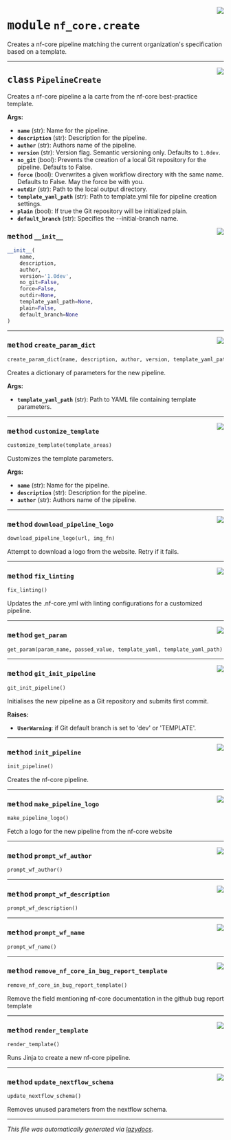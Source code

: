 <!-- markdownlint-disable -->

<a href="../../../../../../tools/nf_core/create.py#L0"><img align="right" style="float:right;" src="https://img.shields.io/badge/-source-cccccc?style=flat-square"></a>

# <kbd>module</kbd> `nf_core.create`

Creates a nf-core pipeline matching the current organization's specification based on a template.

---

<a href="../../../../../../tools/nf_core/create.py#L29"><img align="right" style="float:right;" src="https://img.shields.io/badge/-source-cccccc?style=flat-square"></a>

## <kbd>class</kbd> `PipelineCreate`

Creates a nf-core pipeline a la carte from the nf-core best-practice template.

**Args:**

- <b>`name`</b> (str): Name for the pipeline.
- <b>`description`</b> (str): Description for the pipeline.
- <b>`author`</b> (str): Authors name of the pipeline.
- <b>`version`</b> (str): Version flag. Semantic versioning only. Defaults to `1.0dev`.
- <b>`no_git`</b> (bool): Prevents the creation of a local Git repository for the pipeline. Defaults to False.
- <b>`force`</b> (bool): Overwrites a given workflow directory with the same name. Defaults to False. May the force be with you.
- <b>`outdir`</b> (str): Path to the local output directory.
- <b>`template_yaml_path`</b> (str): Path to template.yml file for pipeline creation settings.
- <b>`plain`</b> (bool): If true the Git repository will be initialized plain.
- <b>`default_branch`</b> (str): Specifies the --initial-branch name.

<a href="../../../../../../tools/nf_core/create.py#L46"><img align="right" style="float:right;" src="https://img.shields.io/badge/-source-cccccc?style=flat-square"></a>

### <kbd>method</kbd> `__init__`

```python
__init__(
    name,
    description,
    author,
    version='1.0dev',
    no_git=False,
    force=False,
    outdir=None,
    template_yaml_path=None,
    plain=False,
    default_branch=None
)
```

---

<a href="../../../../../../tools/nf_core/create.py#L93"><img align="right" style="float:right;" src="https://img.shields.io/badge/-source-cccccc?style=flat-square"></a>

### <kbd>method</kbd> `create_param_dict`

```python
create_param_dict(name, description, author, version, template_yaml_path, plain)
```

Creates a dictionary of parameters for the new pipeline.

**Args:**

- <b>`template_yaml_path`</b> (str): Path to YAML file containing template parameters.

---

<a href="../../../../../../tools/nf_core/create.py#L183"><img align="right" style="float:right;" src="https://img.shields.io/badge/-source-cccccc?style=flat-square"></a>

### <kbd>method</kbd> `customize_template`

```python
customize_template(template_areas)
```

Customizes the template parameters.

**Args:**

- <b>`name`</b> (str): Name for the pipeline.
- <b>`description`</b> (str): Description for the pipeline.
- <b>`author`</b> (str): Authors name of the pipeline.

---

<a href="../../../../../../tools/nf_core/create.py#L472"><img align="right" style="float:right;" src="https://img.shields.io/badge/-source-cccccc?style=flat-square"></a>

### <kbd>method</kbd> `download_pipeline_logo`

```python
download_pipeline_logo(url, img_fn)
```

Attempt to download a logo from the website. Retry if it fails.

---

<a href="../../../../../../tools/nf_core/create.py#L389"><img align="right" style="float:right;" src="https://img.shields.io/badge/-source-cccccc?style=flat-square"></a>

### <kbd>method</kbd> `fix_linting`

```python
fix_linting()
```

Updates the .nf-core.yml with linting configurations for a customized pipeline.

---

<a href="../../../../../../tools/nf_core/create.py#L206"><img align="right" style="float:right;" src="https://img.shields.io/badge/-source-cccccc?style=flat-square"></a>

### <kbd>method</kbd> `get_param`

```python
get_param(param_name, passed_value, template_yaml, template_yaml_path)
```

---

<a href="../../../../../../tools/nf_core/create.py#L513"><img align="right" style="float:right;" src="https://img.shields.io/badge/-source-cccccc?style=flat-square"></a>

### <kbd>method</kbd> `git_init_pipeline`

```python
git_init_pipeline()
```

Initialises the new pipeline as a Git repository and submits first commit.

**Raises:**

- <b>`UserWarning`</b>: if Git default branch is set to 'dev' or 'TEMPLATE'.

---

<a href="../../../../../../tools/nf_core/create.py#L232"><img align="right" style="float:right;" src="https://img.shields.io/badge/-source-cccccc?style=flat-square"></a>

### <kbd>method</kbd> `init_pipeline`

```python
init_pipeline()
```

Creates the nf-core pipeline.

---

<a href="../../../../../../tools/nf_core/create.py#L457"><img align="right" style="float:right;" src="https://img.shields.io/badge/-source-cccccc?style=flat-square"></a>

### <kbd>method</kbd> `make_pipeline_logo`

```python
make_pipeline_logo()
```

Fetch a logo for the new pipeline from the nf-core website

---

<a href="../../../../../../tools/nf_core/create.py#L228"><img align="right" style="float:right;" src="https://img.shields.io/badge/-source-cccccc?style=flat-square"></a>

### <kbd>method</kbd> `prompt_wf_author`

```python
prompt_wf_author()
```

---

<a href="../../../../../../tools/nf_core/create.py#L224"><img align="right" style="float:right;" src="https://img.shields.io/badge/-source-cccccc?style=flat-square"></a>

### <kbd>method</kbd> `prompt_wf_description`

```python
prompt_wf_description()
```

---

<a href="../../../../../../tools/nf_core/create.py#L215"><img align="right" style="float:right;" src="https://img.shields.io/badge/-source-cccccc?style=flat-square"></a>

### <kbd>method</kbd> `prompt_wf_name`

```python
prompt_wf_name()
```

---

<a href="../../../../../../tools/nf_core/create.py#L371"><img align="right" style="float:right;" src="https://img.shields.io/badge/-source-cccccc?style=flat-square"></a>

### <kbd>method</kbd> `remove_nf_core_in_bug_report_template`

```python
remove_nf_core_in_bug_report_template()
```

Remove the field mentioning nf-core documentation in the github bug report template

---

<a href="../../../../../../tools/nf_core/create.py#L251"><img align="right" style="float:right;" src="https://img.shields.io/badge/-source-cccccc?style=flat-square"></a>

### <kbd>method</kbd> `render_template`

```python
render_template()
```

Runs Jinja to create a new nf-core pipeline.

---

<a href="../../../../../../tools/nf_core/create.py#L356"><img align="right" style="float:right;" src="https://img.shields.io/badge/-source-cccccc?style=flat-square"></a>

### <kbd>method</kbd> `update_nextflow_schema`

```python
update_nextflow_schema()
```

Removes unused parameters from the nextflow schema.

---

_This file was automatically generated via [lazydocs](https://github.com/ml-tooling/lazydocs)._
